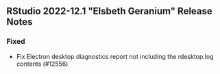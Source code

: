 
## RStudio 2022-12.1 "Elsbeth Geranium" Release Notes

### Fixed

- Fix Electron desktop diagnostics report not including the rdesktop.log contents (#12556)

